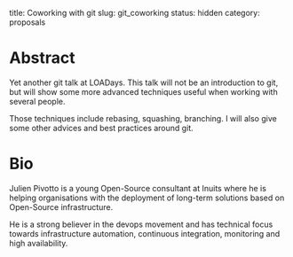 title: Coworking with git
slug: git_coworking
status: hidden
category: proposals


 # Abstract

Yet another git talk at LOADays. This talk will not be an introduction to git,
but will show some more advanced techniques useful when working with several
people.

Those techniques include rebasing, squashing, branching. I will also give some
other advices and best practices around git.

 # Bio

Julien Pivotto is a young Open-Source consultant at Inuits where he is helping
organisations with the deployment of long-term solutions based on Open-Source
infrastructure.

He is a strong believer in the devops movement and has technical focus towards
infrastructure automation, continuous integration, monitoring and high
availability.
